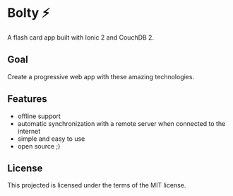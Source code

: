 # Bolty :zap:
A flash card app built with Ionic 2 and CouchDB 2.

## Goal
Create a progressive web app with these amazing technologies.

## Features
* offline support
* automatic synchronization with a remote server when connected to the internet
* simple and easy to use
* open source ;)

## License
This projected is licensed under the terms of the MIT license.
